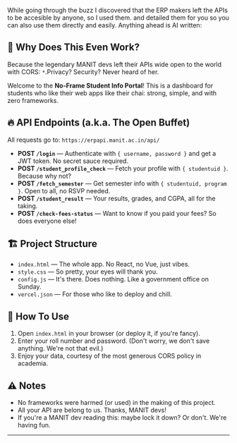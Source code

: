 While going through the buzz I discovered that the ERP makers left the APIs to be accesible by anyone, so I used them. and detailed them for you so you can also use them directly and easily.
Anything ahead is AI written:

## 🤡 Why Does This Even Work?

Because the legendary MANIT devs left their APIs wide open to the world with CORS: `*`.Privacy? Security? Never heard of her.

Welcome to the **No-Frame Student Info Portal**! This is a dashboard for students who like their web apps like their chai: strong, simple, and with zero frameworks.

## 🔥 API Endpoints (a.k.a. The Open Buffet)

All requests go to: `https://erpapi.manit.ac.in/api/`

- **POST `/login`** — Authenticate with `{ username, password }` and get a JWT token. No secret sauce required.
- **POST `/student_profile_check`** — Fetch your profile with `{ studentuid }`. Because why not?
- **POST `/fetch_semester`** — Get semester info with `{ studentuid, program }`. Open to all, no RSVP needed.
- **POST `/student_result`** — Your results, grades, and CGPA, all for the taking.
- **POST `/check-fees-status`** — Want to know if you paid your fees? So does everyone else!

## 🏗️ Project Structure

- `index.html` — The whole app. No React, no Vue, just vibes.
- `style.css` — So pretty, your eyes will thank you.
- `config.js` — It's there. Does nothing. Like a government office on Sunday.
- `vercel.json` — For those who like to deploy and chill.

## 🦾 How To Use

1. Open `index.html` in your browser (or deploy it, if you're fancy).
2. Enter your roll number and password. (Don't worry, we don't save anything. We're not that evil.)
3. Enjoy your data, courtesy of the most generous CORS policy in academia.

## ⚠️ Notes

- No frameworks were harmed (or used) in the making of this project.
- All your API are belong to us. Thanks, MANIT devs!
- If you're a MANIT dev reading this: maybe lock it down? Or don't. We're having fun.

---


